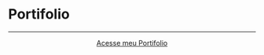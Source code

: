 # Portifolio


---
<div align="center">
 <a href="https://pedrolucasmf.github.io/Portifolio/">
    <p>Acesse meu Portifolio</p>
 </a>
</div>
